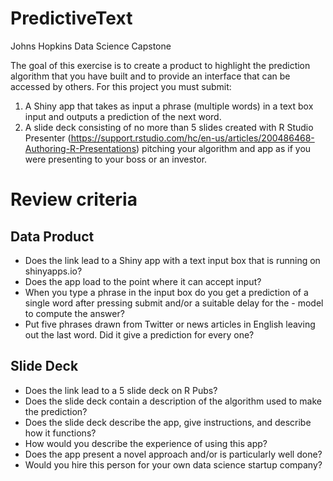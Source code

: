 # PredictiveText
Johns Hopkins Data Science Capstone

The goal of this exercise is to create a product to highlight the prediction algorithm that you have built and to provide an interface that can be accessed by others. For this project you must submit:

1. A Shiny app that takes as input a phrase (multiple words) in a text box input and outputs a prediction of the next word.
2. A slide deck consisting of no more than 5 slides created with R Studio Presenter (https://support.rstudio.com/hc/en-us/articles/200486468-Authoring-R-Presentations) pitching your algorithm and app as if you were presenting to your boss or an investor.

# Review criteria

## Data Product
- Does the link lead to a Shiny app with a text input box that is running on shinyapps.io?
- Does the app load to the point where it can accept input?
- When you type a phrase in the input box do you get a prediction of a single word after pressing submit and/or a suitable delay for the - model to compute the answer?
- Put five phrases drawn from Twitter or news articles in English leaving out the last word. Did it give a prediction for every one?

## Slide Deck
- Does the link lead to a 5 slide deck on R Pubs?
- Does the slide deck contain a description of the algorithm used to make the prediction?
- Does the slide deck describe the app, give instructions, and describe how it functions?
- How would you describe the experience of using this app?
- Does the app present a novel approach and/or is particularly well done?
- Would you hire this person for your own data science startup company?
